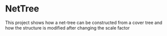 # NetTree
This project shows how a net-tree can be constructed from a cover tree and how the structure is modified after changing the scale factor
